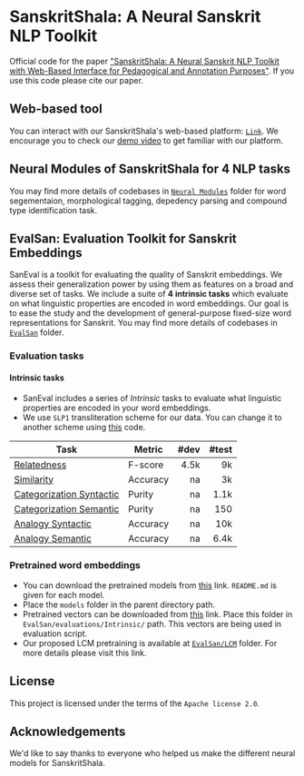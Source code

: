 # SanskritShala: A Neural Sanskrit NLP Toolkit

Official code for the paper ["SanskritShala: A Neural Sanskrit NLP Toolkit with Web-Based Interface for Pedagogical and Annotation Purposes"](). If you use this code please cite our paper.


## Web-based tool
You can interact with our SanskritShala's web-based platform: [`Link`](https://cnerg.iitkgp.ac.in/sanskritshala/). We encourage you to check our [demo video](https://youtu.be/x0X31Y9k0mw4) to get familiar with our platform.

## Neural Modules of SanskritShala for 4 NLP tasks
You may find more details of codebases in [`Neural Modules`](https://github.com/Jivnesh/SanskritShala/tree/master/Neural_Modules) folder for word segementaion, morphological tagging, depedency parsing and compound type identification task.

## EvalSan: Evaluation Toolkit for Sanskrit Embeddings
SanEval is a toolkit for evaluating the quality of Sanskrit embeddings. We assess their generalization power by using them as features on a broad and diverse set of tasks. We include a suite of **4 intrinsic tasks** which evaluate on what linguistic properties are encoded in word embeddings. Our goal is to ease the study and the development of general-purpose fixed-size word representations for Sanskrit. You may find more details of codebases in [`EvalSan`](https://github.com/Jivnesh/SanskritShala/tree/master/EvalSan) folder.


### Evaluation tasks

#### Intrinsic tasks
* SanEval includes a series of *Intrinsic* tasks to evaluate what linguistic properties are encoded in your word embeddings.
* We use `SLP1` transliteration scheme for our data. You can change it to another scheme using [this](https://colab.research.google.com/drive/1vdrQ8hJjZf-es-34tLHIWP8VBFf-o-fW?usp=sharing) code.

| Task     	| Metric                         	| #dev 	| #test 	|
|----------	|------------------------------	|-----------:|----------:|
| [Relatedness](https://github.com/Jivnesh/EvalSan/blob/main/evaluations/Intrinsic/Data/automated_relatedness_AK_test.csv)	| F-score	| 4.5k     	| 9k    	|
| [Similarity](https://github.com/Jivnesh/EvalSan/blob/main/evaluations/Intrinsic/Data/final_synonym_MCQs_AK.csv)	| Accuracy	| na     	| 3k    	|
| [Categorization Syntactic](https://github.com/Jivnesh/EvalSan/blob/main/evaluations/Intrinsic/Data/final_syntactic_categorization.csv)	| Purity	| na     	| 1.1k    	|
| [Categorization Semantic](https://github.com/Jivnesh/EvalSan/blob/main/evaluations/Intrinsic/Data/final_semantic_categorization.csv)	| Purity	| na     	| 150    	|
| [Analogy Syntactic](https://github.com/Jivnesh/EvalSan/blob/main/evaluations/Intrinsic/Data/final_syntactic_analogies.csv)	| Accuracy	| na    	| 10k    	|
| [Analogy Semantic](https://github.com/Jivnesh/EvalSan/blob/main/evaluations/Intrinsic/Data/Final_semantic_analogies.csv)	| Accuracy	| na    	| 6.4k    	|

### Pretrained word embeddings
* You can download the pretrained models from [this](https://iitk-my.sharepoint.com/:u:/g/personal/jivnesh_iitk_ac_in/ESQmKNWjkfBAgmghymAC1pcBT3sj0XxtIGdRgXatpWiymw?e=H13LCR) link. `README.md` is given for each model.
* Place the `models` folder in the parent directory path.
* Pretrained vectors can be downloaded from [this](https://iitk-my.sharepoint.com/:u:/g/personal/jivnesh_iitk_ac_in/EVpoZqJYLwBMiAM0NzSqiFwBiV9hfpSl7ZQ1Yq4b2aW-og?e=NjYEiY) link. Place this folder in `EvalSan/evaluations/Intrinsic/` path. This vectors are being used in evaluation script.
* Our proposed LCM pretraining is available at [`EvalSan/LCM`](https://github.com/Jivnesh/SanskritShala/tree/master/EvalSan/LCM) folder. For more details please visit this link.



## License
This project is licensed under the terms of the `Apache license 2.0`.


## Acknowledgements
We'd like to say thanks to everyone who helped us make the different neural models for SanskritShala.
